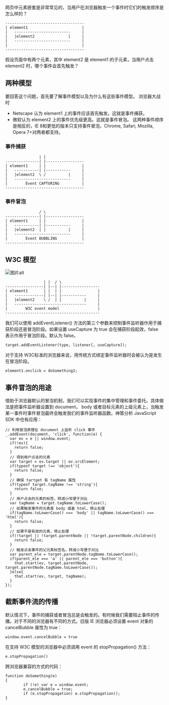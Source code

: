网页中元素嵌套是非常常见的，当用户在浏览器触发一个事件时它们的触发顺序是怎么样的？

```
-----------------------------------
| element1                        |
|   -------------------------     |
|   |element2               |     |
|   -------------------------     |
|                                 |
-----------------------------------
```

假设页面中有两个元素，其中 element2 是 element1 的子元素，当用户点击 element2 时，哪个事件会首先触发？

## 两种模型

要回答这个问题，首先要了解事件模型以及为什么有这些事件模型。
浏览器大战时
 * Netscape 认为 element1 上的事件应该首先触发。这就是事件捕获。
 * 微软认为 element2 上的事件优先级更高。这就是事件冒泡。
这两种事件顺序是相反的，IE 8和更低的版本只支持事件冒泡，Chrome, Safari, Mozilla, Opera 7+对两者都支持。

### 事件捕获
```
               | |
---------------| |-----------------
| element1     | |                |
|   -----------| |-----------     |
|   |element2  \ /          |     |
|   -------------------------     |
|        Event CAPTURING          |
-----------------------------------
```

### 事件冒泡
```
               / \
---------------| |-----------------
| element1     | |                |
|   -----------| |-----------     |
|   |element2  | |          |     |
|   -------------------------     |
|        Event BUBBLING           |
-----------------------------------
```

## W3C 模型

![图片alt](https://w3c.github.io/uievents/images/eventflow.svg)

```
                 | |  / \
-----------------| |--| |-----------------
| element1       | |  | |                |
|   -------------| |--| |-----------     |
|   |element2    \ /  | |          |     |
|   --------------------------------     |
|        W3C event model                 |
------------------------------------------
```

我们可以使用 addEventListener() 方法的第三个参数来控制事件监听器作用于捕获阶段还是冒泡阶段。如果设置 useCapture 为 true 会在捕获阶段起效，false 表示作用于冒泡阶段。默认为 false。
```
target.addEventListener(type, listener[, useCapture]);
```
对于支持 W3C标准的浏览器来说，用传统方式绑定事件监听器时会被认为是发生在冒泡阶段。
```
element1.onclick = doSomething2;
```

## 事件冒泡的用途

借助于浏览器默认的冒泡机制，我们可以实现事件的集中管理和事件委托。具体做法是把事件监听器设置到 document， body 或者目标元素的上级元素上，当触发某一事件时事件冒泡最终会触发我们的事件监听器函数。神策分析 JavaScript SDK 中也有应用：

```
// 利用冒泡原理在 document 上监听 click 事件
_.addEvent(document, 'click', function(e) {
  var ev = e || window.event;
  if(!ev){
    return false;
  }        
  // 得到用户点击的元素
  var target = ev.target || ev.srcElement;
  if(typeof target !== 'object'){
    return false;
  }
  // 确保 tartget 有 tagName 属性
  if(typeof target.tagName !== 'string'){
    return false;
  }
  // 用户点击的元素的标签，转成小写便于对比
  var tagName = target.tagName.toLowerCase();
  // 如果触发事件的元素是 body 或者 html，停止处理
  if(tagName.toLowerCase() === 'body' || tagName.toLowerCase() === 'html'){
    return false;
  }
  // 如果不是有效的元素，停止处理
  if(!target || !target.parentNode || !target.parentNode.children){
    return false;
  }
  // 触发点击事件的父元素标签名，转成小写便于对比
  var parent_ele = target.parentNode.tagName.toLowerCase();
  if(parent_ele === 'a' || parent_ele === 'button'){
    that.start(ev, target.parentNode, target.parentNode.tagName.toLowerCase());
  }else{
    that.start(ev, target, tagName);
  } 
});
```

## 截断事件流的传播

默认情况下，事件的捕获或者冒泡总是会触发的。有时候我们需要阻止事件的传播。对于不同的浏览器有不同的方式。旧版 IE 浏览器必须设置 event 对象的 cancelBubble 属性为 true：
```
window.event.cancelBubble = true
```
在支持 W3C 模型的浏览器中必须调用 event 的 stopPropagation() 方法：
```
e.stopPropagation()
```
跨浏览器兼容的方式的代码：
```
function doSomething(e)
{
        if (!e) var e = window.event;
        e.cancelBubble = true;
        if (e.stopPropagation) e.stopPropagation();
}
```
